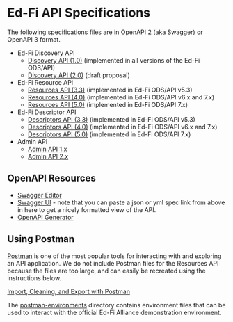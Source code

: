# Ed-Fi API Specifications

The following specifications files are in OpenAPI 2 (aka Swagger) or OpenAPI 3
format.

* Ed-Fi Discovery API
  * [Discovery API (1.0)](./discovery/1.0/) (implemented in all versions of the
    Ed-Fi ODS/API)
  * [Discovery API (2.0)](./discovery/2.0-draft/) (draft proposal)
* Ed-Fi Resource API
  * [Resources API (3.3)](./resources/3.3/) (implemented in Ed-Fi ODS/API v5.3)
  * [Resources API (4.0)](./resources/4.0/) (implemented in Ed-Fi ODS/API v6.x
    and 7.x)
  * [Resources API (5.0)](./resources/5.0/) (implemented in Ed-Fi ODS/API 7.x)
* Ed-Fi Descriptor API
  * [Descriptors API (3.3)](./descriptors/3.3/) (implemented in Ed-Fi ODS/API
    v5.3)
  * [Descriptors API (4.0)](./descriptors/4.0/) (implemented in Ed-Fi ODS/API
    v6.x and 7.x)
  * [Descriptors API (5.0)](./descriptors/5.0/) (implemented in Ed-Fi ODS/API
    7.x)
* Admin API
  * [Admin API 1.x](./admin-api/admin-api-1.yaml)
  * [Admin API 2.x](./admin-api/admin-api-2.yaml)

## OpenAPI Resources

* [Swagger Editor](https://editor.swagger.io/)
* [Swagger UI](https://petstore.swagger.io/) - note that you can paste a json or
  yml spec link from above in here to get a nicely formatted view of the API.
* [OpenAPI Generator](https://openapi-generator.tech/)

## Using Postman

[Postman](https://postman.com) is one of the most popular tools for interacting
with and exploring an API application. We do not include Postman files for
the Resources API because the files are too large, and can easily be recreated
using the instructions below.

[Import, Cleaning, and Export with Postman](../dev/docs/IMPORT-EXPORT-POSTMAN.md)

The [postman-environments](postman-environments) directory contains environment
files that can be used to interact with the official Ed-Fi Alliance
demonstration environment.
